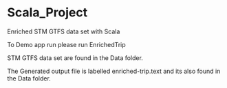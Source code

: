# Scala_Project
Enriched STM GTFS data set with Scala

To Demo app run please run EnrichedTrip

STM GTFS data set are found in the Data folder. 

The Generated output file is labelled enriched-trip.text and its also found in the Data folder.
